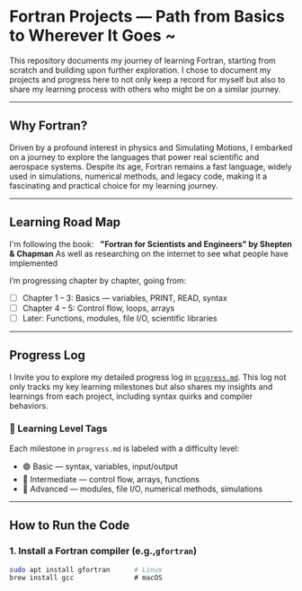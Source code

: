 # Fortran Projects — Path from Basics to Wherever It Goes ~

This repository documents my journey of learning Fortran, starting from scratch and building upon further exploration. 
I chose to document my projects and progress here to not only keep a record for myself but also to share my learning process with others who might be on a similar journey.

---

## Why Fortran?

Driven by a profound interest in physics and Simulating Motions, I embarked on a journey to explore the languages that power real scientific and aerospace systems. 
Despite its age, Fortran remains a fast language, widely used in simulations, numerical methods, and legacy code, making it a fascinating and practical choice for my learning journey.

---

## Learning Road Map

I'm following the book:  
**"Fortran for Scientists and Engineers" by Shepten & Chapman**
As well as researching on the internet to see what people have implemented 

I’m progressing chapter by chapter, going from:
- [ ] Chapter 1 – 3: Basics — variables, PRINT, READ, syntax
- [ ] Chapter 4 – 5: Control flow, loops, arrays
- [ ] Later: Functions, modules, file I/O, scientific libraries

---

## Progress Log
I Invite you to explore my detailed progress log in [`progress.md`](./docs/progress.md). 
This log not only tracks my key learning milestones but also shares my insights and learnings from each project, including syntax quirks and compiler behaviors.

### 🔖 Learning Level Tags

Each milestone in `progress.md` is labeled with a difficulty level:

- 🟢 Basic — syntax, variables, input/output
- 🔵 Intermediate — control flow, arrays, functions
- 🔴 Advanced — modules, file I/O, numerical methods, simulations
  
---

## How to Run the Code

### 1. Install a Fortran compiler (e.g.,`gfortran`)
```bash
sudo apt install gfortran      # Linux
brew install gcc               # macOS
```
